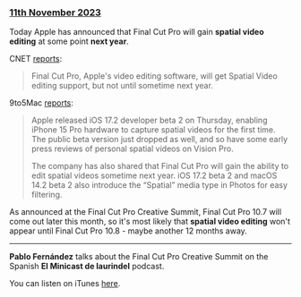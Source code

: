 ### [11th November 2023](/news/20231111)

Today Apple has announced that Final Cut Pro will gain **spatial video editing** at some point **next year**.

CNET [reports](https://www.cnet.com/tech/mobile/apple-iphone-spatial-video-arrives-in-beta-and-looks-amazing-on-vision-pro/):

> Final Cut Pro, Apple's video editing software, will get Spatial Video editing support, but not until sometime next year.

9to5Mac [reports](https://9to5mac.com/2023/11/10/spatial-video-vision-pro-review/):

> Apple released iOS 17.2 developer beta 2 on Thursday, enabling iPhone 15 Pro hardware to capture spatial videos for the first time. The public beta version just dropped as well, and so have some early press reviews of personal spatial videos on Vision Pro.
>
> The company has also shared that Final Cut Pro will gain the ability to edit spatial videos sometime next year. iOS 17.2 beta 2 and macOS 14.2 beta 2 also introduce the “Spatial” media type in Photos for easy filtering.

As announced at the Final Cut Pro Creative Summit, Final Cut Pro 10.7 will come out later this month, so it's most likely that **spatial video editing** won't appear until Final Cut Pro 10.8 - maybe another 12 months away.

---

**Pablo Fernández** talks about the Final Cut Pro Creative Summit on the Spanish **El Minicast de laurindel** podcast.

You can listen on iTunes [here](https://podcasts.apple.com/us/podcast/hablemos-de-cosas-de-vídeo/id603503557?i=1000634367077&ign-itscg=30200S&ign-itsct=podcast_box).